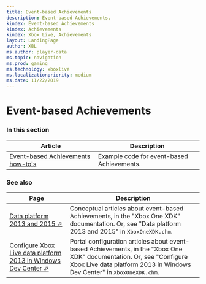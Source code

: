 ```yaml
---
title: Event-based Achievements
description: Event-based Achievements.
kindex: Event-based Achievements
kindex: Achievements
kindex: Xbox Live, Achievements
layout: LandingPage
author: XBL
ms.author: player-data
ms.topic: navigation
ms.prod: gaming
ms.technology: xboxlive
ms.localizationpriority: medium
ms.date: 11/22/2019
---
```


# Event-based Achievements


### In this section

| Article | Description |
|---------|-------------|
| [Event-based Achievements how-to's](how-to/live-achievements-eb-howto-nav.md) | Example code for event-based Achievements. |


### See also

| Page | Description |
|---------|-------------|
| <a href="https://developer.microsoft.com/games/xbox/docs/xdk/data-platform-2013-2015" target="_blank">Data platform 2013 and 2015 &#11008;</a> | Conceptual articles about event-based Achievements, in the "Xbox One XDK" documentation.  Or, see "Data platform 2013 and 2015" in `XboxOneXDK.chm`. |
| <a href="https://developer.microsoft.com/games/xbox/docs/xdk/dev-center-configure-data-platform-2013" target="_blank">Configure Xbox Live data platform 2013 in Windows Dev Center &#11008;</a> | Portal configuration articles about event-based Achievements, in the "Xbox One XDK" documentation. Or, see "Configure Xbox Live data platform 2013 in Windows Dev Center" in `XboxOneXDK.chm`. |
